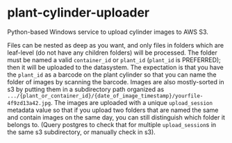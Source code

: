 # plant-cylinder-uploader
Python-based Windows service to upload cylinder images to AWS S3.

Files can be nested as deep as you want, and only files in folders which are leaf-level (do not have any children folders) will be processed. The folder must be named a valid `container_id` or `plant_id` (`plant_id` is PREFERRED); then it will be uploaded to the datasystem. The expectation is that you have the `plant_id` as a barcode on the plant cylinder so that you can name the folder of images by scanning the barcode. Images are also mostly-sorted in s3 by putting them in a subdirectory path organized as `.../{plant_or_container_id}/{date_of_image_timestamp}/yourfile-4f9zd13a42.jpg`. The images are uploaded with a unique `upload_session` metadata value so that if you upload two folders that are named the same and contain images on the same day, you can still distinguish which folder it belongs to. (Query postgres to check that for multiple `upload_session`s in the same s3 subdirectory, or manually check in s3).